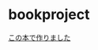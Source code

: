 # bookproject

[この本で作りました](https://www.amazon.co.jp/Django%E3%81%AE%E3%83%84%E3%83%9C%E3%81%A8%E3%82%B3%E3%83%84%E3%81%8C%E3%82%BC%E3%83%83%E3%82%BF%E3%82%A4%E3%81%AB%E3%82%8F%E3%81%8B%E3%82%8B%E6%9C%AC-%E7%AC%AC2%E7%89%88-%E5%A4%A7%E6%A9%8B%E4%BA%AE%E5%A4%AA/dp/4798066052/ref=sr_1_1_sspa?__mk_ja_JP=%E3%82%AB%E3%82%BF%E3%82%AB%E3%83%8A&crid=1KKYO1U7I2GQP&keywords=django&qid=1666445337&qu=eyJxc2MiOiI1LjM0IiwicXNhIjoiNC44MyIsInFzcCI6IjQuNzIifQ%3D%3D&sprefix=django%2Caps%2C205&sr=8-1-spons&psc=1&spLa=ZW5jcnlwdGVkUXVhbGlmaWVyPUExUUhJOUxWSjEyRDZSJmVuY3J5cHRlZElkPUEwMjY4MTU5MllVMkRGN09IQTc5VCZlbmNyeXB0ZWRBZElkPUFHN05WVUtKVEVTOFAmd2lkZ2V0TmFtZT1zcF9hdGYmYWN0aW9uPWNsaWNrUmVkaXJlY3QmZG9Ob3RMb2dDbGljaz10cnVl)
